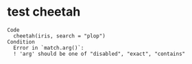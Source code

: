 # test cheetah

    Code
      cheetah(iris, search = "plop")
    Condition
      Error in `match.arg()`:
      ! 'arg' should be one of "disabled", "exact", "contains"

